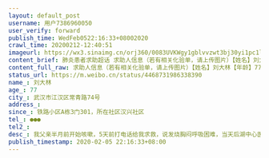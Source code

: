 ```yaml
---
layout: default_post
username: 用户7386960050
user_verify: forward
publish_time: WedFeb0522:16:33+08002020
crawl_time: 20200212-12:40:51
imageurl: https://wx3.sinaimg.cn/orj360/0083UVKWgy1gblvvzwt3bj30yi1pc1l1.jpg,https://wx1.sinaimg.cn/orj360/0083UVKWgy1gblvw1vagij30yi1pchdw.jpg,https://wx3.sinaimg.cn/orj360/0083UVKWgy1gblvw2emq4j30kj10hgrk.jpg,https://wx3.sinaimg.cn/orj360/0083UVKWgy1gblvvws9csj30qo1bewnv.jpg,https://wx4.sinaimg.cn/orj360/0083UVKWgy1gblvw34rglj30p918wqcp.jpg
content_brief: 肺炎患者求助超话 求助人信息（若有相关化验单，请上传图片）【姓名】刘大林【年龄】77【所在城市】武汉市江汉区常青路74号【所在小区、社区】【患病时间】铁路小区A栋3门301，所在社区汉兴社区【联系方式】●●●【其他紧急联系人】【病情描述】 我父亲半月前开始咳嗽，5天前打电话 ...全文
content_full_raw: 求助人信息（若有相关化验单，请上传图片）【姓名】刘大林【年龄】77【所在城市】武汉市江汉区常青路74号【所在小区、社区】【患病时间】铁路小区A栋3门301，所在社区汉兴社区【联系方式】●●●【其他紧急联系人】【病情描述】我父亲半月前开始咳嗽，5天前打电话给我求救，说发烧胸闷呼吸困难，当天后湖中心医院症段为新冠状肺炎，现在每天高烧，气息急促，每分钟30次以上，说话非常费力，精神特别差，吃不下饭，坐都很困难，晚上基本上咳嗽不停，睡不好。已经快挺不住了。
status_url: https://m.weibo.cn/status/4468731986338390
name_: 刘大林
age_: 77
city_: 武汉市江汉区常青路74号
address_: 
since_: 铁路小区A栋3门301，所在社区汉兴社区
tel_: ●●●
tel2_: 
desc_: 我父亲半月前开始咳嗽，5天前打电话给我求救，说发烧胸闷呼吸困难，当天后湖中心医院症段为新冠状肺炎，现在每天高烧，气息急促，每分钟30次以上，说话非常费力，精神特别差，吃不下饭，坐都很困难，晚上基本上咳嗽不停，睡不好。已经快挺不住了。
publish_timestamp: 2020-02-05 22:16:33+08:00
---
```

